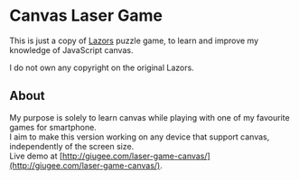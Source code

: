 # Canvas Laser Game

This is just a copy of [Lazors](http://pyrosphere.net/lazors/) puzzle game, to learn and improve my knowledge of JavaScript canvas.

I do not own any copyright on the original Lazors.

## About

My purpose is solely to learn canvas while playing with one of my favourite games for smartphone.  
I aim to make this version working on any device that support canvas, independently of the screen size.  
Live demo at [http://giugee.com/laser-game-canvas/](http://giugee.com/laser-game-canvas/).